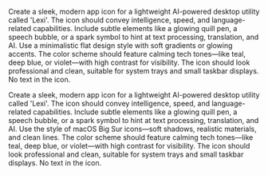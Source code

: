Create a sleek, modern app icon for a lightweight AI-powered desktop utility called 'Lexi'. The icon should convey intelligence, speed, and language-related capabilities. Include subtle elements like a glowing quill pen, a speech bubble, or a spark symbol to hint at text processing, translation, and AI. Use a minimalistic flat design style with soft gradients or glowing accents. The color scheme should feature calming tech tones—like teal, deep blue, or violet—with high contrast for visibility. The icon should look professional and clean, suitable for system trays and small taskbar displays. No text in the icon.


Create a sleek, modern app icon for a lightweight AI-powered desktop utility called 'Lexi'. The icon should convey intelligence, speed, and language-related capabilities. Include subtle elements like a glowing quill pen, a speech bubble, or a spark symbol to hint at text processing, translation, and AI. Use the style of macOS Big Sur icons—soft shadows, realistic materials, and clean lines. The color scheme should feature calming tech tones—like teal, deep blue, or violet—with high contrast for visibility. The icon should look professional and clean, suitable for system trays and small taskbar displays. No text in the icon.